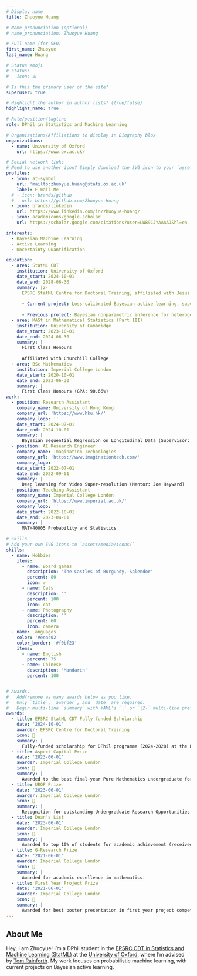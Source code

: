 ```yaml
---
# Display name
title: Zhuoyue Huang

# Name pronunciation (optional)
# name_pronunciation: Zhuoyue Huang

# Full name (for SEO)
first_name: Zhuoyue
last_name: Huang

# Status emoji
# status:
#   icon: 📊

# Is this the primary user of the site?
superuser: true

# Highlight the author in author lists? (true/false)
highlight_name: true

# Role/position/tagline
role: DPhil in Statistics and Machine Learning

# Organizations/Affiliations to display in Biography blox
organizations:
  - name: University of Oxford
    url: https://www.ox.ac.uk/

# Social network links
# Need to use another icon? Simply download the SVG icon to your `assets/media/icons/` folder.
profiles:
  - icon: at-symbol
    url: 'mailto:zhuoyue.huang@stats.ox.ac.uk'
    label: E-mail Me
  # - icon: brands/github
  #   url: https://github.com/Zhuoyue-Huang
  - icon: brands/linkedin
    url: https://www.linkedin.com/in/zhuoyue-huang/
  - icon: academicons/google-scholar
    url: https://scholar.google.com/citations?user=LWB9CJYAAAAJ&hl=en

interests:
  - Bayesian Machine Learning
  - Active Learning
  - Uncertainty Quantification

education:
  - area: StatML CDT
    institution: University of Oxford
    date_start: 2024-10-01
    date_end: 2028-06-30
    summary: |2-
      EPSRC StatML Centre for Doctoral Training, affiliated with Jesus College
      
      - Current project: Loss-calibrated Bayesian active learning, supervised by Dr. Tom Rainforth.
      
      - Previous project: Bayesian nonparametric inference for heterogeneous treatment effects, supervised by Prof. Judith Rousseau and Dr. Kolyan Ray.
  - area: MASt in Mathematical Statistics (Part III)
    institution: University of Cambridge
    date_start: 2023-10-01
    date_end: 2024-06-30
    summary: |
      First Class Honours
      
      Affiliated with Churchill College
  - area: BSc Mathematics
    institution: Imperial College London
    date_start: 2020-10-01
    date_end: 2023-06-30
    summary: |
      First Class Honours (GPA: 90.66%)
work:
  - position: Research Assistant
    company_name: University of Hong Kong
    company_url: 'https://www.hku.hk/'
    company_logo: ''
    date_start: 2024-07-01
    date_end: 2024-10-01
    summary: |
      Bayesian Sequential Regression on Longitudinal Data (Supervisor: Dr Edwin Fong)
  - position: AI Research Engineer
    company_name: Imagination Technologies
    company_url: 'https://www.imaginationtech.com/'
    company_logo: ''
    date_start: 2022-07-01
    date_end: 2022-09-01
    summary: |
      Deep learning for Video Super-resolution (Mentor: Joe Heyward)
  - position: Teaching Assistant
    company_name: Imperial College London
    company_url: 'https://www.imperial.ac.uk/'
    company_logo: ''
    date_start: 2022-10-01
    date_end: 2023-04-01
    summary: |
      MATH40005 Probability and Statistics

# Skills
# Add your own SVG icons to `assets/media/icons/`
skills:
  - name: Hobbies
    items:
      - name: Board games
        description: 'The Castles of Burgundy, Splendor'
        percent: 80
        icon: ♔
      - name: Cats
        description: ''
        percent: 100
        icon: cat
      - name: Photography
        description: ''
        percent: 60
        icon: camera
  - name: Languages
    color: '#eeac02'
    color_border: '#f0bf23'
    items:
      - name: English
        percent: 75
      - name: Chinese
        description: 'Mandarin'
        percent: 100


# Awards.
#   Add/remove as many awards below as you like.
#   Only `title`, `awarder`, and `date` are required.
#   Begin multi-line `summary` with YAML's `|` or `|2-` multi-line prefix and indent 2 spaces below.
awards:
  - title: EPSRC StatML CDT Fully-funded Scholarship
    date: '2024-10-01'
    awarder: EPSRC Centre for Doctoral Training
    icon: 🎊
    summary: |
      Fully-funded scholarship for DPhil programme (2024-2028) at the EPSRC Centre for Doctoral Training in Statistical Machine Learning at University of Oxford.
  - title: Aspect Capital Prize
    date: '2023-06-01'
    awarder: Imperial College London
    icon: 🎊
    summary: |
      Awarded to the best final-year Pure Mathematics undergraduate for academic excellence.
  - title: UROP Prize
    date: '2023-06-01'
    awarder: Imperial College London
    icon: 🎊
    summary: |
      Recognition for outstanding Undergraduate Research Opportunities Programme project on Signature Inversion via Orthogonal Polynomials.
  - title: Dean's List
    date: '2023-06-01'
    awarder: Imperial College London
    icon: 🎊
    summary: |
      Awarded to top 10% of students for academic achievement (received in 2021, 2022, and 2023).
  - title: G-Research Prize
    date: '2021-06-01'
    awarder: Imperial College London
    icon: 🎊
    summary: |
      Awarded for academic excellence in mathematics.
  - title: First Year Project Prize
    date: '2021-06-01'
    awarder: Imperial College London
    icon: 🎊
    summary: |
      Awarded for best poster presentation in first year project competition.
---
```


## About Me

Hey, I am Zhuoyue! I’m a DPhil student in the [EPSRC CDT in Statistics and Machine Learning (StatML)](https://statml.io) at the [University of Oxford](https://www.ox.ac.uk/), where I’m advised by [Tom Rainforth](https://www.robots.ox.ac.uk/~twgr/). My work focuses on probabilistic machine learning, with current projects on Bayesian active learning.
